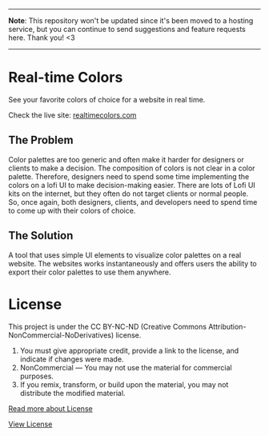 ----------------------------------------------------------------------

**Note**: This repository won't be updated since it's been moved to a hosting service, but you can continue to send suggestions and feature requests here. Thank you! <3

----------------------------------------------------------------------

# Real-time Colors
See your favorite colors of choice for a website in real time.

Check the live site: [realtimecolors.com](https://realtimecolors.com/)

## The Problem
Color palettes are too generic and often make it harder for designers or clients to make a decision. The composition of colors is not clear in a color palette. Therefore, designers need to spend some time implementing the colors on a lofi UI to make decision-making easier. There are lots of Lofi UI kits on the internet, but they often do not target clients or normal people. So, once again, both designers, clients, and developers need to spend time to come up with their colors of choice.

## The Solution
A tool that uses simple UI elements to visualize color palettes on a real website. The websites works instantaneously and offers users the ability to export their color palettes to use them anywhere. 

# License
This project is under the CC BY-NC-ND (Creative Commons Attribution-NonCommercial-NoDerivatives) license.
1. You must give appropriate credit, provide a link to the license, and indicate if changes were made.
2. NonCommercial — You may not use the material for commercial purposes.
3. If you remix, transform, or build upon the material, you may not distribute the modified material.

[Read more about License](https://creativecommons.org/licenses/by-nc-nd/4.0/)

[View License](https://github.com/juxtopposed/realtimecolors/blob/main/LICENSE.md)
